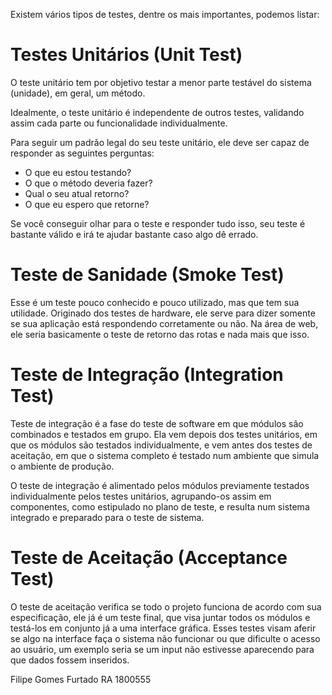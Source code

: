 Existem vários tipos de testes, dentre os mais importantes, podemos listar:

# Testes Unitários (Unit Test)

O teste unitário tem por objetivo testar a menor parte testável do sistema (unidade), em geral, um método.

Idealmente, o teste unitário é independente de outros testes, validando assim cada parte ou funcionalidade individualmente.

Para seguir um padrão legal do seu teste unitário, ele deve ser capaz de responder as seguintes perguntas:

- O que eu estou testando?
- O que o método deveria fazer?
- Qual o seu atual retorno?
- O que eu espero que retorne?

Se você conseguir olhar para o teste e responder tudo isso, seu teste é bastante válido e irá te ajudar bastante caso algo dê errado.

# Teste de Sanidade (Smoke Test)

Esse é um teste pouco conhecido e pouco utilizado, mas que tem sua utilidade. Originado dos testes de hardware, ele serve para dizer somente se sua aplicação está respondendo corretamente ou não. Na área de web, ele seria basicamente o teste de retorno das rotas e nada mais que isso.

# Teste de Integração (Integration Test)

Teste de integração é a fase do teste de software em que módulos são combinados e testados em grupo. Ela vem depois dos testes unitários, em que os módulos são testados individualmente, e vem antes dos testes de aceitação, em que o sistema completo é testado num ambiente que simula o ambiente de produção.

O teste de integração é alimentado pelos módulos previamente testados individualmente pelos testes unitários, agrupando-os assim em componentes, como estipulado no plano de teste, e resulta num sistema integrado e preparado para o teste de sistema.

# Teste de Aceitação (Acceptance Test)

O teste de aceitação verifica se todo o projeto funciona de acordo com sua especificação, ele já é um teste final, que visa juntar todos os módulos e testá-los em conjunto já a uma interface gráfica. Esses testes visam aferir se algo na interface faça o sistema não funcionar ou que dificulte o acesso ao usuário, um exemplo seria se um input não estivesse aparecendo para que dados fossem inseridos.

Filipe Gomes Furtado
RA 1800555
